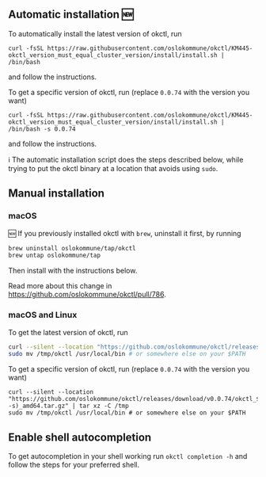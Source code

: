 ## Automatic installation 🆕

To automatically install the latest version of okctl, run

```shell
curl -fsSL https://raw.githubusercontent.com/oslokommune/okctl/KM445-okctl_version_must_equal_cluster_version/install/install.sh | /bin/bash
```

and follow the instructions.

To get a specific version of okctl, run (replace `0.0.74` with the version you want)

```shell
curl -fsSL https://raw.githubusercontent.com/oslokommune/okctl/KM445-okctl_version_must_equal_cluster_version/install/install.sh | /bin/bash -s 0.0.74
```

and follow the instructions.

ℹ The automatic installation script does the steps described below, while trying to put the okctl binary at a location that avoids using `sudo`.

## Manual installation

### macOS

🆕 If you previously installed okctl with `brew`, uninstall it first, by running

```bash
brew uninstall oslokommune/tap/okctl
brew untap oslokommune/tap
```

Then install with the instructions below.

Read more about this change in https://github.com/oslokommune/okctl/pull/786.

### macOS and Linux

To get the latest version of okctl, run

```bash
curl --silent --location "https://github.com/oslokommune/okctl/releases/latest/download/okctl_$(uname -s)_amd64.tar.gz" | tar xz -C /tmp
sudo mv /tmp/okctl /usr/local/bin # or somewhere else on your $PATH
```

To get a specific version of okctl, run (replace `0.0.74` with the version you want)

```shell
curl --silent --location "https://github.com/oslokommune/okctl/releases/download/v0.0.74/okctl_$(uname -s)_amd64.tar.gz" | tar xz -C /tmp
sudo mv /tmp/okctl /usr/local/bin # or somewhere else on your $PATH
```

## Enable shell autocompletion

To get autocompletion in your shell working run `okctl completion -h` and follow the steps for your preferred shell.

